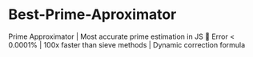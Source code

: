 # Best-Prime-Aproximator
Prime Approximator | Most accurate prime estimation in JS   🚀 Error &lt; 0.0001% | 100x faster than sieve methods | Dynamic correction formula  
